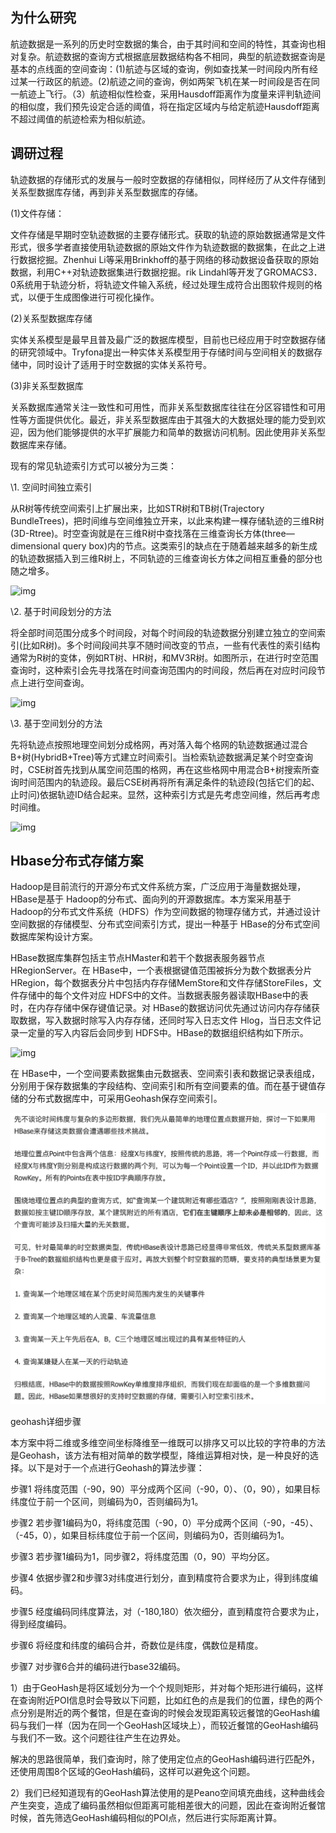 ## 为什么研究

航迹数据是一系列的历史时空数据的集合，由于其时间和空间的特性，其查询也相对复杂。航迹数据的查询方式根据底层数据结构各不相同，典型的航迹数据查询是基本的点线面的空间查询：(1)航迹与区域的查询，例如查找某一时间段内所有经过某一行政区的航迹。(2)航迹之间的查询，例如两架飞机在某一时间段是否在同一航迹上飞行。（3）航迹相似性检查，采用Hausdoff距离作为度量来评判轨迹间的相似度，我们预先设定合适的阈值，将在指定区域内与给定航迹Hausdoff距离不超过阈值的航迹检索为相似航迹。



## 调研过程

轨迹数据的存储形式的发展与一般时空数据的存储相似，同样经历了从文件存储到关系型数据库存储，再到非关系型数据库的存储。

(1)文件存储：

文件存储是早期时空轨迹数据的主要存储形式。获取的轨迹的原始数据通常是文件形式，很多学者直接使用轨迹数据的原始文件作为轨迹数据的数据集，在此之上进行数据挖掘。Zhenhui Li等采用Brinkhoff的基于网络的移动数据设备获取的原始数据，利用C++对轨迹数据集进行数据挖掘。rik Lindahl等开发了GROMACS3．0系统用于轨迹分析，将轨迹文件输入系统，经过处理生成符合出图软件规则的格式，以便于生成图像进行可视化操作。

(2)关系型数据库存储

实体关系模型是最早且普及最广泛的数据库模型，目前也已经应用于时空数据存储的研究领域中。Tryfona提出一种实体关系模型用于存储时间与空间相关的数据存储中，同时设计了适用于时空数据的实体关系符号。

(3)非关系型数据库

关系数据库通常关注一致性和可用性，而非关系型数据库往往在分区容错性和可用性等方面提供优化。最近，非关系型数据库由于其强大的大数据处理的能力受到欢迎，因为他们能够提供的水平扩展能力和简单的数据访问机制。因此使用非关系型数据库来存储。

现有的常见轨迹索引方式可以被分为三类：

\1.   空间时间独立索引

从R树等传统空间索引上扩展出来，比如STR树和TB树(Trajectory BundleTrees)，把时间维与空间维独立开来，以此来构建一棵存储轨迹的三维R树(3D-Rtree)。时空查询就是在三维R树中查找落在三维查询长方体(three—dimensional query box)内的节点。这类索引的缺点在于随着越来越多的新生成的轨迹数据插入到三维R树上，不同轨迹的三维查询长方体之间相互重叠的部分也随之增多。

![img](file:////Users/laijie/Library/Group%20Containers/UBF8T346G9.Office/TemporaryItems/msohtmlclip/clip_image002.jpg)

\2.   基于时间段划分的方法

将全部时间范围分成多个时间段，对每个时间段的轨迹数据分别建立独立的空间索引(比如R树)。多个时间段间共享不随时间改变的节点，一些有代表性的索引结构通常为R树的变体，例如RT树、HR树，和MV3R树。如图所示，在进行时空范围查询时，这种索引会先寻找落在时间查询范围内的时间段，然后再在对应时问段节点上进行空间查询。

![img](file:////Users/laijie/Library/Group%20Containers/UBF8T346G9.Office/TemporaryItems/msohtmlclip/clip_image004.jpg)

\3.   基于空间划分的方法

先将轨迹点按照地理空间划分成格网，再对落入每个格网的轨迹数据通过混合B+树(HybridB+Tree)等方式建立时间索引。当检索轨迹数据满足某个时空查询时，CSE树首先找到从属空间范围的格网，再在这些格网中用混合B+树搜索所查询时间范围内的轨迹段。最后CSE树再将所有满足条件的轨迹段(包括它们的起、止时问)依据轨迹ID结合起来。显然，这种索引方式是先考虑空间维，然后再考虑时间维。

![img](file:////Users/laijie/Library/Group%20Containers/UBF8T346G9.Office/TemporaryItems/msohtmlclip/clip_image006.jpg)

## Hbase分布式存储方案

Hadoop是目前流行的开源分布式文件系统方案，广泛应用于海量数据处理，HBase是基于 Hadoop的分布式、面向列的开源数据库。本方案采用基于 Hadoop的分布式文件系统（HDFS）作为空间数据的物理存储方式，并通过设计空间数据的存储模型、分布式空间索引方式，提出一种基于 HBase的分布式空间数据库架构设计方案。

HBase数据库集群包括主节点HMaster和若干个数据表服务器节点 HRegionServer。在 HBase中，一个表根据键值范围被拆分为数个数据表分片HRegion，每个数据表分片中包括内存存储MemStore和文件存储StoreFiles，文件存储中的每个文件对应 HDFS中的文件。当数据表服务器读取HBase中的表时，在内存存储中保存键值记录。对 HBase的数据访问优先通过访问内存存储获取数据，写入数据时除写入内存存储，还同时写入日志文件 Hlog，当日志文件记录一定量的写入内容后会同步到 HDFS中。HBase的数据组织结构如下所示。

![img](file:////Users/laijie/Library/Group%20Containers/UBF8T346G9.Office/TemporaryItems/msohtmlclip/clip_image002.jpg)

 在 HBase中，一个空间要素数据集由元数据表、空间索引表和数据记录表组成，分别用于保存数据集的字段结构、空间索引和所有空间要素的值。而在基于键值存储的分布式数据库中，可采用Geohash保存空间索引。

![image-20200727211246724](../image/hbase_geohash.png)

geohash详细步骤

本方案中将二维或多维空间坐标降维至一维既可以排序又可以比较的字符串的方法是Geohash，该方法有相对简单的数学模型，降维运算相对快，是一种良好的选择。以下是对于一个点进行Geohash的算法步骤：

步骤1 将纬度范围（-90，90）平分成两个区间（-90，0）、（0，90），如果目标纬度位于前一个区间，则编码为0，否则编码为1。

步骤2 若步骤1编码为0，将纬度范围（-90，0）平分成两个区间（-90，-45）、（-45，0），如果目标纬度位于前一个区间，则编码为0，否则编码为1。

步骤3 若步骤1编码为1，同步骤2，将纬度范围（0，90）平均分区。

步骤4 依据步骤2和步骤3对纬度进行划分，直到精度符合要求为止，得到纬度编码。

步骤5 经度编码同纬度算法，对（-180,180）依次细分，直到精度符合要求为止，得到经度编码。

步骤6 将经度和纬度的编码合并，奇数位是纬度，偶数位是精度。

步骤7 对步骤6合并的编码进行base32编码。



1）由于GeoHash是将区域划分为一个个规则矩形，并对每个矩形进行编码，这样在查询附近POI信息时会导致以下问题，比如红色的点是我们的位置，绿色的两个点分别是附近的两个餐馆，但是在查询的时候会发现距离较远餐馆的GeoHash编码与我们一样（因为在同一个GeoHash区域块上），而较近餐馆的GeoHash编码与我们不一致。这个问题往往产生在边界处。


解决的思路很简单，我们查询时，除了使用定位点的GeoHash编码进行匹配外，还使用周围8个区域的GeoHash编码，这样可以避免这个问题。

2）我们已经知道现有的GeoHash算法使用的是Peano空间填充曲线，这种曲线会产生突变，造成了编码虽然相似但距离可能相差很大的问题，因此在查询附近餐馆时候，首先筛选GeoHash编码相似的POI点，然后进行实际距离计算。
